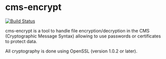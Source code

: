 cms-encrypt
===========

[![Build Status](https://travis-ci.org/mbrossard/cms-encrypt.svg?branch=master)](https://travis-ci.org/mbrossard/cms-encrypt)

cms-encrypt is a tool to handle file encryption/decryption in the CMS
(Cryptographic Message Syntax) allowing to use passwords or
certificates to protect data.

All cryptography is done using OpenSSL (version 1.0.2 or later).
